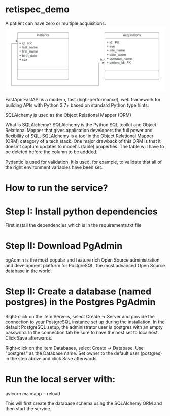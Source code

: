 # retispec_demo

A patient can have zero or multiple acquisitions.
![uml_diagram](https://github.com/oniolalekan/retispec_demo/blob/main/uml_diagram.jpeg)

FastApi:
FastAPI is a modern, fast (high-performance), web framework for building APIs with Python 3.7+ based on standard Python type hints.


SQLAlchemy is used as the Object Relational Mapper (ORM)

What is SQLAlchemy?
SQLAlchemy is the Python SQL toolkit and Object Relational Mapper that gives application developers the full power and flexibility of SQL. SQLAlchemy is a tool in the Object Relational Mapper (ORM) category of a tech stack. One major drawback of this ORM is that it doesn't capture updates to model's (table) properties. The table will have to be deleted before the column to be addded.


Pydantic is used for validation. It is used, for example, to validate that all of the right environment variables have been set.

# How to run the service?

# Step I: Install python dependencies
First install the dependencies which is in the requirements.txt file

# Step II: Download PgAdmin
pgAdmin is the most popular and feature rich Open Source administration and development platform for PostgreSQL, the most advanced Open Source database in the world.

# Step II: Create a database (named postgres) in the Postgres PgAdmin
Right-click on the item Servers, select Create -> Server and provide the connection to your PostgreSQL instance set up during the installation. In the default PostgreSQL setup, the administrator user is postgres with an empty password. In the connection tab be sure to have the host set to localhost. Click Save afterwards.

Right-click on the item Databases, select Create -> Database. Use "postgres" as the Database name. Set owner to the default user (postgres) in the step above and click Save afterwards.

# Run the local server with:
uvicorn main:app --reload

This will first create the database schema using the SQLAlchemy ORM and then start the service.



